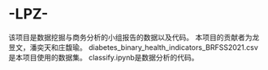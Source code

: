 # -LPZ-
该项目是数据挖掘与商务分析的小组报告的数据以及代码。
本项目的贡献者为龙昱文，潘奕天和庄馥瑜。
diabetes_binary_health_indicators_BRFSS2021.csv是本项目使用的数据集。
classify.ipynb是数据分析的代码。
